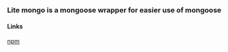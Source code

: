 ### Lite mongo is a mongoose wrapper for easier use of mongoose

#### Links
[npm](https://www.npmjs.com/package/lite.mongo)
